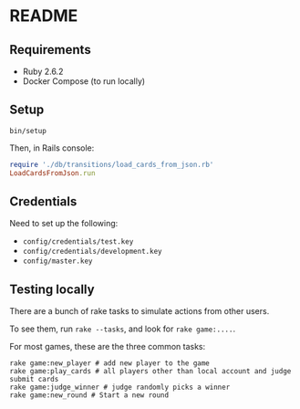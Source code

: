 # README

## Requirements

- Ruby 2.6.2
- Docker Compose (to run locally)

## Setup

```
bin/setup
```

Then, in Rails console:

```rb
require './db/transitions/load_cards_from_json.rb'
LoadCardsFromJson.run
```

## Credentials

Need to set up the following:

- `config/credentials/test.key`
- `config/credentials/development.key`
- `config/master.key`

## Testing locally

There are a bunch of rake tasks to simulate actions from other users.

To see them, run `rake --tasks`, and look for `rake game:....`.

For most games, these are the three common tasks:

```
rake game:new_player # add new player to the game
rake game:play_cards # all players other than local account and judge submit cards
rake game:judge_winner # judge randomly picks a winner
rake game:new_round # Start a new round
```

